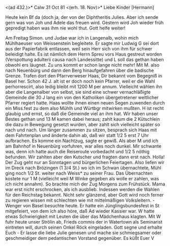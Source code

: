 <(ad 432.)>* Calw 31 Oct 81
 <(erh. 18. Nov)>*
Liebe Kinder [Hermann]

Heute kein Bf da (doch ja, der von der Diphtheritis Julies. Aber ich sende gern was von Joh und Adele das freuen wird. Gestern wird Joh wieder früh gepredigt haben was ihm nie wohl thut. Gott helfe weiter!

Am Freitag Simon. und Judae war ich in Langenalb, wohin mich Mühlhaeuser von Weissenstein begleitete. Er sagte mir Ludwig G sei dort aus der Papierfabrik entlassen, weil sein Herr sich von ihm für schwer beleidigt halte. Es ist nämlich dem Herrn Spreu vors Haus gestreut worden (Verspottung adulterii causa nach Landessitte) und L soll das gethan haben obwohl ers läugnet. Zu uns kommt er schon lange nicht mehr! Mit M. also nach Neuenbürg und dann den Berg hinaufgefahren über die badische Grenze. Trafen dort den Pfarrverweser Haas, Dir bekannt vom Begegniß in Basel her. Schon 42 J. alt ist er doch noch kein Pfarrer, weil er die Wahl perhorrescirt, also ledig bleibt mit 1200 M per annum. Vielleicht wählen ihn aber die Langenalber von selbst, sie sind eine schwer vernachläßigte Gemeinde die 30 J lang ein von den Katholiken übergetretener weltlicher Pfarrer regiert hatte. Haas wollte ihnen einen neuen Segen zuwenden durch ein Miss.fest zu dem also Mühlh und Würtbgr mitwirken mußten. H ist recht glaubig und ernst, so daß die Gemeinde viel an ihm hat. Wir haben unser Bestes gethan und 13 M kamen dabei heraus; zahlt kaum die 2 Kütschlein die dazu in Bewegung gesetzt wurden, aber zahlt sich vielleicht später so nach und nach. Um länger zusammen zu sitzen, besprach sich Haas mit dem Fahrtenplan und änderte dahin ab, daß wir statt 1/2 5 erst 7 Uhr aufbrachen. Es komme ein Nachtzug, sagte er gewiß. Als aber M und ich am Bahnhof in Neuenbürg vorfuhren, war alles noch dunkel. Mir schwante was, denn ich hatte auch die Reiseroute vorbedacht und 1/2 5 nöthig befunden. Wir zahlten aber den Kutscher und fragten dann erst nach. Holla! Der Zug geht nur an Sonntagen und bürgerlichen Feiertagen. Also liefen wir im Dreck nach Brözingen (1 3/4 St.) wo ich im Schwan übernachtete, Mühl ging noch 1/2 St. weiter nach Weiss<enstein>* zu seiner Frau. Das Übernachten kostete nur 1 M (vielleicht weil M Winke gegeben als wolle er zahlen, was ich nicht annahm). So brachte mich der Zug Morgens zum Frühstück. Mama war erst nicht erschrocken, als ich ausblieb. 
Indessen werden die Wahlen für den Reichstag bekannt. Nicht sehr glänzend, aber Gott wird noch ferner zu regieren wissen mit schlechten wie mit mittelmäßigen Volksleitern. - Wenger von Basel besuchte heute. Er hatte ein Jünglingsbundesfest in St mitgefeiert, von dem ich also höre, daß Ad wieder Kassier war. W hatte etwas Schwierigkeit mit Leuten die über das Mädchenhaus klagten. Mit W fuhr heute unser Strölin ab, Frieds commis der in Watertown als Seminarist eintreten will, durch seinen Onkel Röck eingeladen. 
Gott segne und erhalte Euch - Er lasse die liebe Julie genesen und mache sie schmiegsamer oder geschmeidiger dem pedantischen Vorstand gegenüber. 
 Es küßt Euer V
